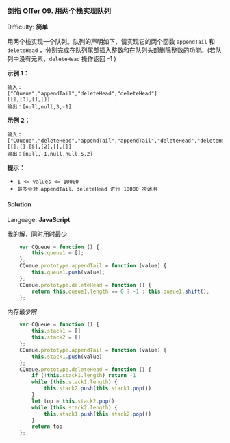 ### [剑指 Offer 09\. 用两个栈实现队列](https://leetcode-cn.com/problems/yong-liang-ge-zhan-shi-xian-dui-lie-lcof/)

Difficulty: **简单**


用两个栈实现一个队列。队列的声明如下，请实现它的两个函数 `appendTail` 和 `deleteHead` ，分别完成在队列尾部插入整数和在队列头部删除整数的功能。(若队列中没有元素，`deleteHead` 操作返回 -1 )

**示例 1：**

```
输入：
["CQueue","appendTail","deleteHead","deleteHead"]
[[],[3],[],[]]
输出：[null,null,3,-1]
```

**示例 2：**

```
输入：
["CQueue","deleteHead","appendTail","appendTail","deleteHead","deleteHead"]
[[],[],[5],[2],[],[]]
输出：[null,-1,null,null,5,2]
```

**提示：**

*   `1 <= values <= 10000`
*   `最多会对 appendTail、deleteHead 进行 10000 次调用`


#### Solution

Language: **JavaScript**

我的解，同时用时最少
```JavaScript
    var CQueue = function () {
        this.queue1 = [];
    };
    CQueue.prototype.appendTail = function (value) {
        this.queue1.push(value);
    };
    CQueue.prototype.deleteHead = function () {
        return this.queue1.length == 0 ? -1 : this.queue1.shift();
    };
```
内存最少解
```JavaScript
    var CQueue = function () {
        this.stack1 = []
        this.stack2 = []
    };
    CQueue.prototype.appendTail = function (value) {
        this.stack1.push(value)
    };
    CQueue.prototype.deleteHead = function () {
        if (!this.stack1.length) return -1
        while (this.stack1.length) {
            this.stack2.push(this.stack1.pop())
        }
        let top = this.stack2.pop()
        while (this.stack2.length) {
            this.stack1.push(this.stack2.pop())
        }
        return top
    };
```